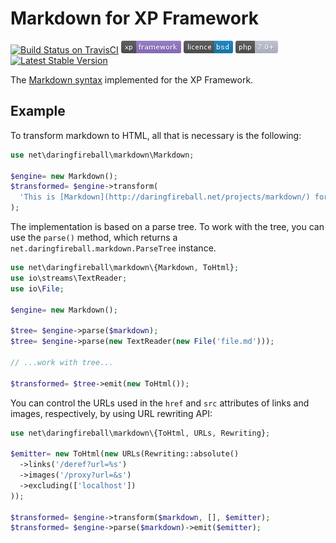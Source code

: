 Markdown for XP Framework
=========================

[![Build Status on TravisCI](https://secure.travis-ci.org/xp-forge/markdown.svg)](http://travis-ci.org/xp-forge/markdown)
[![XP Framework Module](https://raw.githubusercontent.com/xp-framework/web/master/static/xp-framework-badge.png)](https://github.com/xp-framework/core)
[![BSD Licence](https://raw.githubusercontent.com/xp-framework/web/master/static/licence-bsd.png)](https://github.com/xp-framework/core/blob/master/LICENCE.md)
[![Requires PHP 7.0+](https://raw.githubusercontent.com/xp-framework/web/master/static/php-7_0plus.png)](http://php.net/)
[![Latest Stable Version](https://poser.pugx.org/xp-forge/markdown/version.png)](https://packagist.org/packages/xp-forge/markdown)

The [Markdown syntax](http://daringfireball.net/projects/markdown/syntax) implemented for the XP Framework.

Example
-------
To transform markdown to HTML, all that is necessary is the following:

```php
use net\daringfireball\markdown\Markdown;

$engine= new Markdown();
$transformed= $engine->transform(
  'This is [Markdown](http://daringfireball.net/projects/markdown/) for **XP**'
);
```

The implementation is based on a parse tree. To work with the tree, you can use the `parse()` method, which returns a `net.daringfireball.markdown.ParseTree` instance.

```php
use net\daringfireball\markdown\{Markdown, ToHtml};
use io\streams\TextReader;
use io\File;

$engine= new Markdown();

$tree= $engine->parse($markdown);
$tree= $engine->parse(new TextReader(new File('file.md')));

// ...work with tree...

$transformed= $tree->emit(new ToHtml());
```

You can control the URLs used in the `href` and `src` attributes of links and images, respectively, by using URL rewriting API:

```php
use net\daringfireball\markdown\{ToHtml, URLs, Rewriting};

$emitter= new ToHtml(new URLs(Rewriting::absolute()
  ->links('/deref?url=%s')
  ->images('/proxy?url=&s')
  ->excluding(['localhost'])
));

$transformed= $engine->transform($markdown, [], $emitter);
$transformed= $engine->parse($markdown)->emit($emitter);
```